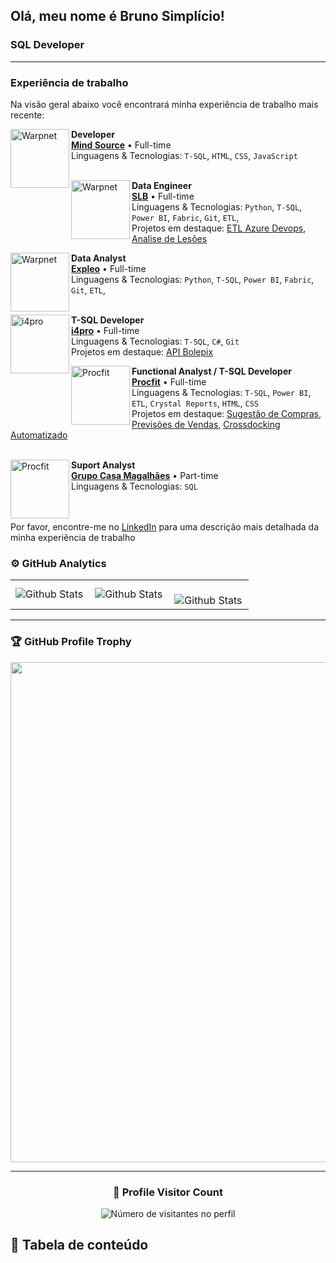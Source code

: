 ## Olá, meu nome é Bruno Simplício!

### SQL Developer
---
### Experiência de trabalho

Na visão geral abaixo você encontrará minha experiência de trabalho mais recente:

[<img align="left" height="94px" width="94px" alt="Warpnet" src="https://mindsource.pt/img/ximceGlvd-Logotipo_Mind_Source_header.svg"/>](https://www.slbenfica.pt/)

**Developer** \
[**Mind Source**](https://www.mindsource.pt/pt) • Full-time \
Linguagens & Tecnologias: `T-SQL`, `HTML`, `CSS`, `JavaScript` \
<br/>

[<img align="left" height="94px" width="94px" alt="Warpnet" src="https://media.slbenfica.pt/-/media/images/slb-logo-new.svg?v=638097287260000000"/>](https://www.slbenfica.pt/)

**Data Engineer** \
[**SLB**](https://www.slbenfica.pt/) • Full-time \
Linguagens & Tecnologias: `Python`, `T-SQL`, `Power BI`, `Fabric`, `Git`, `ETL`,\
Projetos em destaque: [ETL Azure Devops](https://www.slbenfica.pt/), [Analise de Lesões](https://www.slbenfica.pt/)
<br/>

[<img align="left" height="94px" width="94px" alt="Warpnet" src="https://media.licdn.com/dms/image/v2/D4E0BAQHnqiQfKJutLQ/company-logo_200_200/company-logo_200_200/0/1719827391544/expleo_group_logo?e=1744243200&v=beta&t=xhHcMU5XUcT0OZdN4gD5fmj9ulxxuEdqKsoH3BL2y_U"/>](https://expleo.com/global/en/)

**Data Analyst** \
[**Expleo**](https://expleo.com/global/en/) • Full-time \
Linguagens & Tecnologias: `Python`, `T-SQL`, `Power BI`, `Fabric`, `Git`, `ETL`,\
<br/>

[<img align="left" height="94px" width="94px" alt="i4pro" src="https://media.licdn.com/dms/image/v2/C4E0BAQHdfqv81CIUdg/company-logo_200_200/company-logo_200_200/0/1630633838898/i4pro_logo?e=1743638400&v=beta&t=gYPWqfm6RKf8y1psXMBw6w06m4AK00yDyRa1E2uJlJg"/>](https://www.i4pro.com.br/pt)

**T-SQL Developer** \
[**i4pro**](https://www.i4pro.com.br/pt) • Full-time \
Linguagens & Tecnologias: `T-SQL`, `C#`, `Git`\
Projetos em destaque: [API Bolepix](https://www.i4pro.com.br/pt)
<br/>

[<img align="left" height="94px" width="94px" alt="Procfit" src="https://media.licdn.com/dms/image/v2/C4D0BAQGimFjpHEFVcg/company-logo_200_200/company-logo_200_200/0/1631374546095?e=1743638400&v=beta&t=hmvCDCJs1A__OxiMPy0yhU3ovkWzYmyPoH2Uq1ueh5U"/>](https://procfit.com.br/)

**Functional Analyst / T-SQL Developer** \
[**Procfit**](https://procfit.com.br/) • Full-time \
Linguagens & Tecnologias: `T-SQL`, `Power BI`, `ETL`, `Crystal Reports`, `HTML`, `CSS` \
Projetos em destaque: [Sugestão de Compras](https://procfit.com.br/), [Previsões de Vendas](https://procfit.com.br/), [Crossdocking Automatizado](https://procfit.com.br/)
<br/>
<br/>

[<img align="left" height="94px" width="94px" alt="Procfit" src="https://www.casamagalhaes.com.br/wp-content/themes/casa-magalhaes%202.0/assets/images/CM-marca_reduzida-positiva-RGB.png">](https://www.casamagalhaes.com.br/)

**Suport Analyst** \
[**Grupo Casa Magalhães**](https://www.casamagalhaes.com.br/) • Part-time \
Linguagens & Tecnologias: `SQL` \
<br/>
<br/>

Por favor, encontre-me no [LinkedIn](https://www.linkedin.com/in/brunohsimplicio/) para uma descrição mais detalhada da minha experiência de trabalho

### ⚙️ GitHub Analytics

<table>
  <tr>
    <td>
      <img
        align="left"
        src="https://github-readme-stats.vercel.app/api?username=BrunohSimplicio&theme=dark&hide_border=false&include_all_commits=true"
        alt="Github Stats"
      />
    </td>
    <td>
      <img
        align="left"
        src="https://github-readme-stats.vercel.app/api/top-langs/?username=BrunohSimplicio&theme=dark&hide_border=false&include_all_commits=true&count_private=true&layout=compact"
        alt="Github Stats"
      />
    </td>
    <td>
      <br />
      <img
        align="left"
        src="https://github-readme-streak-stats.herokuapp.com/?user=BrunohSimplicio&theme=dark&hide_border=false"
        alt="Github Stats"
      />
    </td>
  </tr>
</table>

--- 

### 🏆 GitHub Profile Trophy

<p align="center">
  <a
    href="https://github.com/ryo-ma/github-profile-trophy"
    title="repositório de troféus"
  >
    <img
      width="800"
      src="https://github-profile-trophy.vercel.app/?username=BrunohSimplicio&column=8&theme=darkhub&no-frame=true&no-bg=true"
    />
  </a>
</p>

---

<div align="center">
  <h3><b>📍 Profile Visitor Count</b></h3>
</div>

<p align="center">
  <img
    src="https://profile-counter.glitch.me/BrunohSimplicio/count.svg"
    alt="Número de visitantes no perfil"
  />
</p>


## 📂 Tabela de conteúdo
